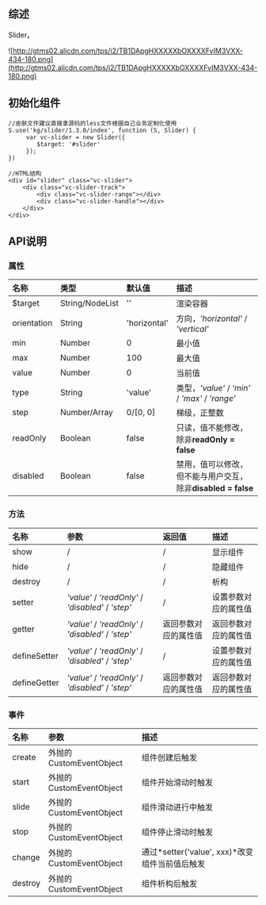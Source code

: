 ## 综述

Slider。

![http://gtms02.alicdn.com/tps/i2/TB1DApgHXXXXXbOXXXXFvIM3VXX-434-180.png](http://gtms02.alicdn.com/tps/i2/TB1DApgHXXXXXbOXXXXFvIM3VXX-434-180.png)

## 初始化组件
	//皮肤文件建议直接拿源码的less文件根据自己业务定制化使用
    S.use('kg/slider/1.3.0/index', function (S, Slider) {
         var vc-slider = new Slider({
            $target: '#slider'
         });
    })
    
    //HTML结构
    <div id="slider" class="vc-slider">
        <div class="vc-slider-track">
            <div class="vc-slider-range"></div>
            <div class="vc-slider-handle"></div>
        </div>
    </div>

## API说明

### 属性

|名称|类型|默认值|描述|
|:---------------|:--------|:----|:----------|
|$target|String/NodeList|''|渲染容器|
|orientation|String|'horizontal'|方向，*'horizontal'* / *'vertical'*|
|min|Number|0|最小值|
|max|Number|100|最大值|
|value|Number|0|当前值|
|type|String|'value'|类型，*'value'* / *'min'* / *'max'* / *'range'*|
|step|Number/Array|0/[0, 0]|梯级，正整数|
|readOnly|Boolean|false|只读，值不能修改，除非**readOnly = false**|
|disabled|Boolean|false|禁用，值可以修改，但不能与用户交互，除非**disabled = false**|

### 方法

|名称|参数|返回值|描述|
|:---------------|:--------|:----|:----------|
|show|/|/|显示组件|
|hide|/|/|隐藏组件|
|destroy|/|/|析构|
|setter|*'value'* / *'readOnly'* / *'disabled'* / *'step'*|/|设置参数对应的属性值|
|getter|*'value'* / *'readOnly'* / *'disabled'* / *'step'*|返回参数对应的属性值|返回参数对应的属性值|
|defineSetter|*'value'* / *'readOnly'* / *'disabled'* / *'step'*|/|设置参数对应的属性值|
|defineGetter|*'value'* / *'readOnly'* / *'disabled'* / *'step'*|返回参数对应的属性值|返回参数对应的属性值|


### 事件

|名称|参数|描述|
|:---------------|:--------|:----------|
|create|外抛的CustomEventObject|组件创建后触发|
|start|外抛的CustomEventObject|组件开始滑动时触发|
|slide|外抛的CustomEventObject|组件滑动进行中触发|
|stop|外抛的CustomEventObject|组件停止滑动时触发|
|change|外抛的CustomEventObject|通过*setter('value', xxx)*改变组件当前值后触发|
|destroy|外抛的CustomEventObject|组件析构后触发|